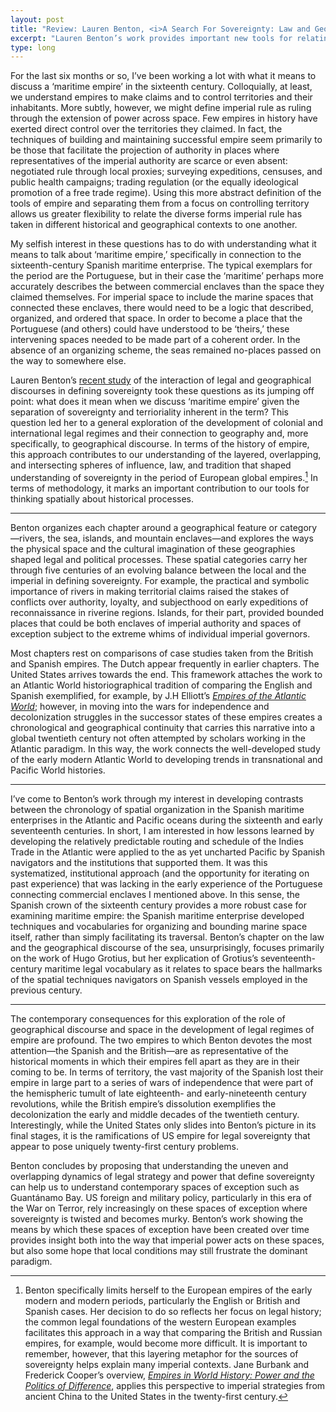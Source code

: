 ```yaml
---
layout: post
title: "Review: Lauren Benton, <i>A Search For Sovereignty: Law and Geography in European Empires, 1400-1900</i>"
excerpt: "Lauren Benton’s work provides important new tools for relating the development of colonial and international legal regimes to geography and to the application of spatial thinking to understanding historical processes."
type: long
---
```


For the last six months or so, I’ve been working a lot with what it means to discuss a ‘maritime empire’ in the sixteenth century. Colloquially, at least, we understand empires to make claims and to control territories and their inhabitants. More subtly, however, we might define imperial rule as ruling through the extension of power across space. Few empires in history have exerted direct control over the territories they claimed. In fact, the techniques of building and maintaining successful empire seem primarily to be those that facilitate the projection of authority in places where representatives of the imperial authority are scarce or even absent: negotiated rule through local proxies; surveying expeditions, censuses, and public health campaigns; trading regulation (or the equally ideological promotion of a free trade regime). Using this more abstract definition of the tools of empire and separating them from a focus on controlling territory allows us greater flexibility to relate the diverse forms imperial rule has taken in different historical and geographical contexts to one another.

My selfish interest in these questions has to do with understanding what it means to talk about ‘maritime empire,’ specifically in connection to the sixteenth-century Spanish maritime enterprise. The typical exemplars for the period are the Portuguese, but in their case the ‘maritime’ perhaps more accurately describes the between commercial enclaves than the space they claimed themselves. For imperial space to include the marine spaces that connected these enclaves, there would need to be a logic that described, organized, and ordered that space. In order to become a place that the Portuguese (and others) could have understood to be ‘theirs,’ these intervening spaces needed to be made part of a coherent order. In the absence of an organizing scheme, the seas remained no-places passed on the way to somewhere else.

Lauren Benton’s [recent study][benton-amzn] of the interaction of legal and geographical discourses in defining sovereignty took these questions as its jumping off point: what does it mean when we discuss ‘maritime empire’ given the separation of sovereignty and terrioriality inherent in the term? This question led her to a general exploration of the development of colonial and international legal regimes and their connection to geography and, more specifically, to geographical discourse. In terms of the history of empire, this approach contributes to our understanding of the layered, overlapping, and intersecting spheres of influence, law, and tradition that shaped understanding of sovereignty in the period of European global empires.[^burbank+cooper] In terms of methodology, it marks an important contribution to our tools for thinking spatially about historical processes.

---

Benton organizes each chapter around a geographical feature or category—rivers, the sea, islands, and mountain enclaves—and explores the ways the physical space and the cultural imagination of these geographies shaped legal and political processes. These spatial categories carry her through five centuries of an evolving balance between the local and the imperial in defining sovereignty. For example, the practical and symbolic importance of rivers in making territorial claims raised the stakes of conflicts over authority, loyalty, and subjecthood on early expeditions of reconnaissance in riverine regions. Islands, for their part, provided bounded places that could be both enclaves of imperial authority and spaces of exception subject to the extreme whims of individual imperial governors.

Most chapters rest on comparisons of case studies taken from the British and Spanish empires. The Dutch appear frequently in earlier chapters. The United States arrives towards the end. This framework attaches the work to an Atlantic World historiographical tradition of comparing the English and Spanish exemplified, for example, by J.H Elliott’s [_Empires of the Atlantic World_][elliott-amzn]; however, in moving into the wars for independence and decolonization struggles in the successor states of these empires creates a chronological and geographical continuity  that carries this narrative into a global twentieth century not often attempted by scholars working in the Atlantic paradigm. In this way, the work connects the well-developed study of the early modern Atlantic World to developing trends in transnational and Pacific World histories.

---

I’ve come to Benton’s work through my interest in developing contrasts between the chronology of spatial organization in the Spanish maritime enterprises in the Atlantic and Pacific oceans during the sixteenth and early seventeenth centuries. In short, I am interested in how lessons learned by developing the relatively predictable routing and schedule of the Indies Trade in the Atlantic were applied to the as yet uncharted Pacific by Spanish navigators and the institutions that supported them. It was this systematized, institutional approach (and the opportunity for iterating on past experience) that was lacking in the early experience of the Portuguese connecting commercial enclaves I mentioned above. In this sense, the Spanish crown of the sixteenth century provides a more robust case for examining maritime empire: the Spanish maritime enterprise developed techniques and vocabularies for organizing and bounding marine space itself, rather than simply facilitating its traversal. Benton’s chapter on the law and the geographical discourse of the sea, unsurprisingly, focuses primarily on the work of Hugo Grotius, but her explication of Grotius’s seventeenth-century maritime legal vocabulary as it relates to space bears the hallmarks of the spatial techniques navigators on Spanish vessels employed in the previous century.

---

The contemporary consequences for this exploration of the role of geographical discourse and space in the development of legal regimes of empire are profound. The two empires to which Benton devotes the most attention—the Spanish and the British—are as representative of the historical moments in which their empires fell apart as they are in their coming to be. In terms of territory, the vast majority of the Spanish lost their empire in large part to a series of wars of independence that were part of the hemispheric tumult of late eighteenth- and early-nineteenth century revolutions, while the British empire’s dissolution exemplifies the decolonization the early and middle decades of the twentieth century. Interestingly, while the United States only slides into Benton’s picture in its final stages, it is the ramifications of US empire for legal sovereignty that appear to pose uniquely twenty-first century problems.

Benton concludes by proposing that understanding the uneven and overlapping dynamics of legal strategy and power that define sovereignty can help us to understand contemporary spaces of exception such as Guantánamo Bay. US foreign and military policy, particularly in this era of the War on Terror, rely increasingly on these spaces of exception where sovereignty is twisted and becomes murky. Benton’s work showing the means by which these spaces of exception have been created over time provides insight both into the way that imperial power acts on these spaces, but also some hope that local conditions may still frustrate the dominant paradigm.

[^burbank+cooper]: Benton specifically limits herself to the European empires of the early modern and modern periods, particularly the English or British and Spanish cases. Her decision to do so reflects her focus on legal history; the common legal foundations of the western European examples facilitates this approach in a way that comparing the British and Russian empires, for example, would become more difficult. It is important to remember, however, that this layering metaphor for the sources of sovereignty helps explain many imperial contexts. Jane Burbank and Frederick Cooper’s overview, [_Empires in World History: Power and the Politics of Difference_][burbank-amzn], applies this perspective to imperial strategies from ancient China to the United States in the twenty-first century.

[elliott-amzn]: http://www.amazon.com/exec/obidos/asin/030012399X/ref=nosim/latin031-20
[benton-amzn]: http://www.amazon.com/exec/obidos/asin/0521707439/ref=nosim/latin031-20
[burbank-amzn]: http://www.amazon.com/exec/obidos/asin/0691152365/ref=nosim/latin031-20
